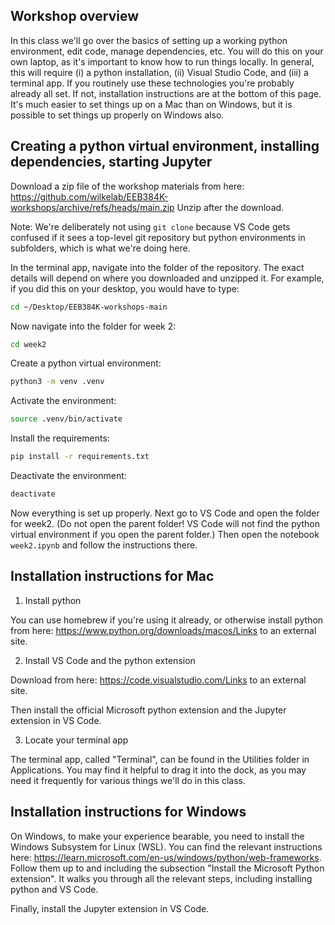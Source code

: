 ## Workshop overview

In this class we'll go over the basics of setting up a working python environment, edit code, manage dependencies, etc. You will do this on your own laptop, as it's important to know how to run things locally. In general, this will require (i) a python installation, (ii) Visual Studio Code, and (iii) a terminal app. If you routinely use these technologies you're probably already all set. If not, installation instructions are at the bottom of this page. It's much easier to set things up on a Mac than on Windows, but it is possible to set things up properly on Windows also.


## Creating a python virtual environment, installing dependencies, starting Jupyter

Download a zip file of the workshop materials from here: https://github.com/wilkelab/EEB384K-workshops/archive/refs/heads/main.zip
Unzip after the download.

Note: We're deliberately not using `git clone` because VS Code gets confused if it sees a top-level git repository but python environments in subfolders, which is what we're doing here.

In the terminal app, navigate into the folder of the repository. The exact details will depend on where you downloaded and unzipped it. For example, if you did this on your desktop, you would have to type:
```sh
cd ~/Desktop/EEB384K-workshops-main
```

Now navigate into the folder for week 2:
```sh
cd week2
```

Create a python virtual environment:
```sh
python3 -m venv .venv
```

Activate the environment:
```sh
source .venv/bin/activate
```

Install the requirements:
```sh
pip install -r requirements.txt
```

Deactivate the environment:
```sh
deactivate
```

Now everything is set up properly. Next go to VS Code and open the folder for week2. (Do not open the parent folder! VS Code will not find the python virtual environment if you open the parent folder.) Then open the notebook `week2.ipynb` and follow the instructions there.
 

## Installation instructions for Mac

1. Install python

You can use homebrew if you're using it already, or otherwise install python from here: https://www.python.org/downloads/macos/Links to an external site.

2. Install VS Code and the python extension

Download from here: https://code.visualstudio.com/Links to an external site.

Then install the official Microsoft python extension and the Jupyter extension in VS Code.

3. Locate your terminal app

The terminal app, called "Terminal", can be found in the Utilities folder in Applications. You may find it helpful to drag it into the dock, as you may need it frequently for various things we'll do in this class.
 

## Installation instructions for Windows

On Windows, to make your experience bearable, you need to install the Windows Subsystem for Linux (WSL). You can find the relevant instructions here: https://learn.microsoft.com/en-us/windows/python/web-frameworks. Follow them up to and including the subsection "Install the Microsoft Python extension". It walks you through all the relevant steps, including installing python and VS Code.

Finally, install the Jupyter extension in VS Code.

 